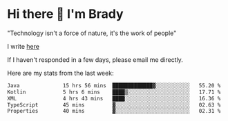 # Hi there 👋 I'm Brady

"Technology isn't a force of nature, it's the work of people"

I write [here](https://github.com/hawk0120/blog)

If I haven't responded in a few days, please email me directly. 

Here are my stats from the last week:
<!--START_SECTION:waka-->

```txt
Java              15 hrs 56 mins  █████████████▓░░░░░░░░░░░   55.20 %
Kotlin            5 hrs 6 mins    ████▒░░░░░░░░░░░░░░░░░░░░   17.71 %
XML               4 hrs 43 mins   ████░░░░░░░░░░░░░░░░░░░░░   16.36 %
TypeScript        45 mins         ▓░░░░░░░░░░░░░░░░░░░░░░░░   02.63 %
Properties        40 mins         ▓░░░░░░░░░░░░░░░░░░░░░░░░   02.31 %
```

<!--END_SECTION:waka-->


